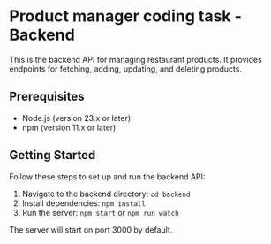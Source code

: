# Product manager coding task - Backend

This is the backend API for managing restaurant products. It provides endpoints for fetching, adding, updating, and deleting products.

## Prerequisites

* Node.js (version 23.x or later)
* npm (version 11.x or later)

## Getting Started

Follow these steps to set up and run the backend API:

1. Navigate to the backend directory: `cd backend`
2. Install dependencies: `npm install`
3. Run the server: `npm start` or `npm run watch`

The server will start on port 3000 by default. 